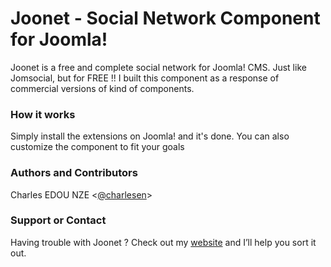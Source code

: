 # Joonet - Social Network Component for Joomla!

Joonet is a free and complete social network for Joomla! CMS. Just like Jomsocial, but for FREE !!
I built this component as a response of commercial versions of kind of components.

### How it works
Simply install the extensions on Joomla! and it's done. You can also customize the component to fit your goals


### Authors and Contributors
Charles EDOU NZE <[@charlesen](https://twitter.com/charlesen7)>

### Support or Contact
Having trouble with Joonet ? Check out my [website](https://charlesen.fr) and I’ll help you sort it out.
